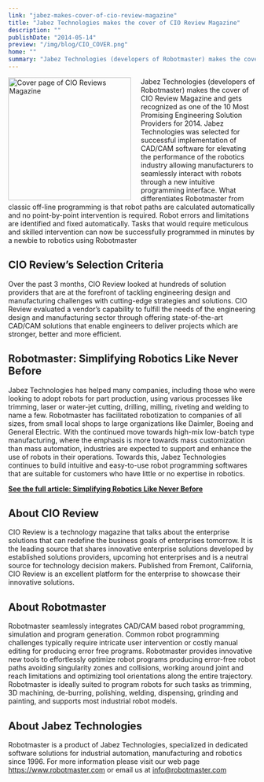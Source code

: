 ```yaml
---
link: "jabez-makes-cover-of-cio-review-magazine"
title: "Jabez Technologies makes the cover of CIO Review Magazine"
description: ""
publishDate: "2014-05-14"
preview: "/img/blog/CIO_COVER.png"
home: ""
summary: "Jabez Technologies (developers of Robotmaster) makes the cover of CIO Review Magazine and gets recognized as one of the 10 Most Promising Engineering Solution Providers for 2014. Jabez Technologies was selected for successful implementation of CAD/CAM software for elevating the performance of the robotics industry allowing manufacturers to seamlessly interact with robots through a new intuitive programming interface."
---
```

<img src="/img/blog/CIO_COVER.png" alt="Cover page of CIO Reviews Magazine" style="width:250px; float:left; margin-right:20px; margin-bottom: 5px">

Jabez Technologies (developers of Robotmaster) makes the cover of CIO Review Magazine and gets recognized as one of the 10 Most Promising Engineering Solution Providers for 2014. Jabez Technologies was selected for successful implementation of CAD/CAM software for elevating the performance of the robotics industry allowing manufacturers to seamlessly interact with robots through a new intuitive programming interface.  What differentiates Robotmaster from classic off-line programming is that robot paths are calculated automatically and no point-by-point intervention is required. Robot errors and limitations are identified and fixed automatically. Tasks that would require meticulous and skilled intervention can now be successfully programmed in minutes by a newbie to robotics using Robotmaster

## CIO Review’s Selection Criteria
Over the past 3 months, CIO Review looked at hundreds of solution providers that are at the forefront of tackling engineering design and manufacturing challenges with cutting-edge strategies and solutions.
CIO Review evaluated a vendor’s capability to fulfill the needs of the engineering design and manufacturing sector through offering state-of-the-art CAD/CAM solutions that enable engineers to deliver projects which are stronger, better and more efficient.

## Robotmaster: Simplifying Robotics Like Never Before
Jabez Technologies has helped many companies, including those who were looking to adopt robots for part production, using various processes like trimming, laser or water-jet cutting, drilling, milling, riveting and welding to name a few. Robotmaster has facilitated robotization to companies of all sizes, from small local shops to large organizations like Daimler, Boeing and General Electric.
With the continued move towards high-mix low-batch type manufacturing, where the emphasis is more towards mass customization than mass automation, industries are expected to support and enhance the use of robots in their operations. Towards this, Jabez Technologies continues to build intuitive and easy-to-use robot programming softwares that are suitable for customers who have little or no expertise in robotics.

**<a href="/img/blog/jabez-makes-cover-of-cio-review-magazine/cio-article-robotmaster.pdf" target="_blank">See the full article: Simplifying Robotics Like Never Before</a>**

## About CIO Review
CIO Review is a technology magazine that talks about the enterprise solutions that can redefine the business goals of enterprises tomorrow. It is the leading source that shares innovative enterprise solutions developed by established solutions providers, upcoming hot enterprises and is a neutral source for technology decision makers. Published from Fremont, California, CIO Review is an excellent platform for the enterprise to showcase their innovative solutions.

## About Robotmaster
Robotmaster seamlessly integrates CAD/CAM based robot programming, simulation and program generation.  Common robot programming challenges typically require intricate user intervention or costly manual editing for producing error free programs.  Robotmaster provides innovative new tools to effortlessly optimize robot programs producing error-free robot paths avoiding singularity zones and collisions, working around joint and reach limitations and optimizing tool orientations along the entire trajectory.  Robotmaster is ideally suited to program robots for such tasks as trimming, 3D machining, de-burring, polishing, welding, dispensing, grinding and painting, and supports most industrial robot models. 
 
## About Jabez Technologies
Robotmaster is a product of Jabez Technologies, specialized in dedicated software solutions for industrial automation, manufacturing and robotics since 1996. For more information please visit our web page https://www.robotmaster.com or email us at info@robotmaster.com
